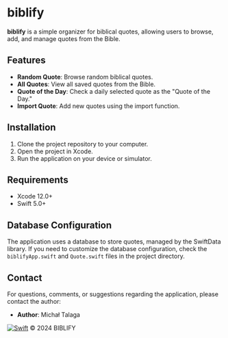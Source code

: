 # biblify

**biblify** is a simple organizer for biblical quotes, allowing users to browse, add, and manage quotes from the Bible.

## Features

- **Random Quote**: Browse random biblical quotes.
- **All Quotes**: View all saved quotes from the Bible.
- **Quote of the Day**: Check a daily selected quote as the "Quote of the Day."
- **Import Quote**: Add new quotes using the import function.

## Installation

1. Clone the project repository to your computer.
2. Open the project in Xcode.
3. Run the application on your device or simulator.

## Requirements

- Xcode 12.0+
- Swift 5.0+

## Database Configuration

The application uses a database to store quotes, managed by the SwiftData library. If you need to customize the database configuration, check the `biblifyApp.swift` and `Quote.swift` files in the project directory.

## Contact

For questions, comments, or suggestions regarding the application, please contact the author:

- **Author**: Michał Talaga



[![Swift](https://img.shields.io/badge/Swift-5.0%2B-orange)](https://swift.org/)
© 2024 BIBLIFY


